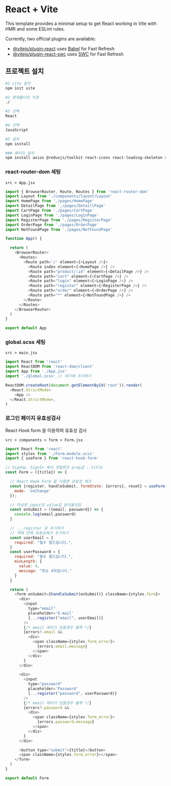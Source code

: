 # React + Vite

This template provides a minimal setup to get React working in Vite with HMR and some ESLint rules.

Currently, two official plugins are available:

- [@vitejs/plugin-react](https://github.com/vitejs/vite-plugin-react/blob/main/packages/plugin-react/README.md) uses [Babel](https://babeljs.io/) for Fast Refresh
- [@vitejs/plugin-react-swc](https://github.com/vitejs/vite-plugin-react-swc) uses [SWC](https://swc.rs/) for Fast Refresh

## 프로젝트 설치
```bash
#1 vite 설치
npm init vite

#2 현재폴더로 지정
./

#3 선택
React 

#4 선택
JavaScript

#5 설치
npm install

### 패키지 설치
npm install axios @reduxjs/toolkit react-icons react-loading-skeleton sass react-router-dom react-hook-form

```

### react-router-dom 세팅
`src > App.jsx `

``` javascript
import { BrowserRouter, Route, Routes } from 'react-router-dom'
import Layout from './components/layout/Layout'
import HomePage from './pages/HomePage'
import DetailPage from './pages/DetaillPage'
import CartPage from './pages/CartPage'
import LoginPage from './pages/LoginPage'
import RegisterPage from './pages/RegisterPage'
import OrderPage from './pages/OrderPage'
import NotFoundPage from './pages/NotFoundPage'

function App() {

  return (
    <BrowserRouter>
      <Routes>
        <Route path='/' element={<Layout />}>
          <Route index element={<HomePage />} />
          <Route path="product/:id" element={<DetailPage />} />
          <Route path="cart" element={<CartPage />} />
          <Route path="login" element={<LoginPage />} />
          <Route path="register" element={<RegisterPage />} />
          <Route path="order" element={<OrderPage />} />
          <Route path="*" element={<NotFoundPage />} />
        </Route>
      </Routes>
    </BrowserRouter>
  )
}

export default App
```

### global.scss 세팅
 
`src > main.jsx`
``` javascript
import React from 'react'
import ReactDOM from 'react-dom/client'
import App from './App.jsx'
import './global.scss' // 여기에 추가하기

ReactDOM.createRoot(document.getElementById('root')).render(
  <React.StrictMode>
    <App />
  </React.StrictMode>,
)
```

### 로그인 페이지 유효성검사

React Hook form 을 이용하여 유효성 검사

`src > components > form > Form.jsx`

``` javascript
import React from 'react'
import styles from './Form.module.scss'
import { useForm } from 'react-hook-form'

// SignUp, SignIn 에서 전달받은 prop값 : title
const Form = ({title}) => {

  // React Hook Form 을 이용한 유효성 체크
  const {register, handleSubmit, formState: {errors}, reset} = useForm({
    mode: 'onChange'
  });

  // 작성한 input의 value값 받아올것임
  const onSubmit = ({email, password}) => {
    console.log(email,password)
  }

  // ...register 로 추가하기
  // 객체 안에 유효성체크 추가하기
  const userEmail = {
    required: "필수 필드입니다.",
  }
  const userPassword = {
    required: "필수 필드입니다.",
    minLength: {
      value: 4,
      message: "최소 4자입니다."
    }
  }

  return (
    <form onSubmit={handleSubmit(onSubmit)} className={styles.form}>
      <div>
        <input 
          type="email" 
          placeholder='E-mail' 
          {...register("email", userEmail)}
        />
        {/* email 에러가 있을경우 출력 */}
        {errors?.email &&
          <div>
            <span className={styles.form_error}>
              {errors.email.message}
            </span>
          </div>
        }
      </div>

      <div>
        <input 
          type="password" 
          placeholder='Password'
          {...register("password", userPassword)}
        />
        {/* email 에러가 있을경우 출력 */}
        {errors?.password &&
          <div>
            <span className={styles.form_error}>
              {errors.password.message}
            </span>
          </div>
        }
      </div>

      <button type="submit">{title}</button>
      <span className={styles.form_error}></span>
    </form>
  )
}

export default Form
```